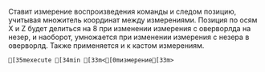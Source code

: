 Ставит измерение воспроизведения команды и следом позицию, учитывая множитель координат между измерениями. Позиция по осям X и Z будет делиться на 8 при изменении измерения с оверворлда на незер, и наоборот, умножается при изменении измерения с незера в оверворлд. Также применяется и к кастом измерениям.
```ansi
[35mexecute [34min [33m<[0mизмерение[33m>
```